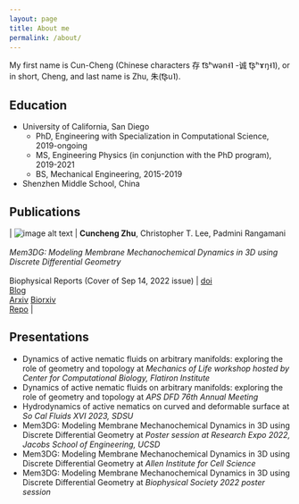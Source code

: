 ```yaml
---
layout: page
title: About me
permalink: /about/
---
```

<!-- ## Name and Pronouciation  -->
My first name is Cun-Cheng (Chinese characters 存 t͡sʰwən˧˥ -诚 t͡ʂʰɤŋ˧˥), or in short, Cheng, and last name is Zhu, 朱(t͡ʂu˥). 

## Education
- University of California, San Diego
    - PhD, Engineering with Specialization in Computational Science, 2019-ongoing
    - MS, Engineering Physics (in conjunction with the PhD program), 2019-2021
    - BS, Mechanical Engineering, 2015-2019
- Shenzhen Middle School, China

## Publications

<!-- the image layout is based on https://lizheidner.com/front-end/responsive-images/ -->

| <img src="/assets/images/BPR_2_3_COVER-copy-600-600-p-L-97.jpg" srcset="/assets/images/BPR_2_3_COVER-copy-600-600-p-L-97.jpg 100w" sizes="100vw" alt="image alt text" width = 200> |     **Cuncheng Zhu**, Christopher T. Lee, Padmini Rangamani <br><br> *Mem3DG: Modeling Membrane Mechanochemical Dynamics in 3D using Discrete Differential Geometry* <br><br>  Biophysical Reports (Cover of Sep 14, 2022 issue)   | [doi](https://doi.org/10.1016/j.bpr.2022.100062) <br> [Blog](https://www.biophysics.org/blog/from-the-animation-industry-to-membrane-biophysics)  <br> [Arxiv](https://arxiv.org/abs/2111.04460) [Biorxiv](https://www.biorxiv.org/content/10.1101/2021.10.30.466618v2) <br> [Repo](https://github.com/CunchengZhu/Mem3DG) <!-- - solicited by the editor-in-chief for submission and cover of Sep 14, 2022 issue) -->   |


## Presentations
- Dynamics of active nematic fluids on arbitrary manifolds: exploring the role of geometry and topology at *Mechanics of Life workshop hosted by Center for Computational Biology, Flatiron Institute*
- Dynamics of active nematic fluids on arbitrary manifolds: exploring the role of geometry and topology at *APS DFD 76th Annual Meeting*
- Hydrodynamics of active nematics on curved and deformable surface at *So Cal Fluids XVI 2023, SDSU* 
- Mem3DG: Modeling Membrane Mechanochemical Dynamics in 3D using Discrete Differential Geometry at *Poster session at Research Expo 2022, Jacobs School of Engineering, UCSD*
- Mem3DG: Modeling Membrane Mechanochemical Dynamics in 3D using Discrete Differential Geometry at *Allen Institute for Cell Science*
- Mem3DG: Modeling Membrane Mechanochemical Dynamics in 3D using Discrete Differential Geometry at *Biophysical Society 2022 poster session* 
